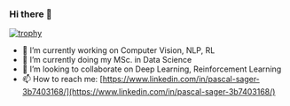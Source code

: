 ### Hi there 👋

[![trophy](https://github-profile-trophy.vercel.app/?username=sagerpascal)](https://github.com/ryo-ma/github-profile-trophy)

- 🔭 I’m currently working on Computer Vision, NLP, RL
- 🌱 I’m currently doing my MSc. in Data Science
- 👯 I’m looking to collaborate on Deep Learning, Reinforcement Learning
- 📫 How to reach me: [https://www.linkedin.com/in/pascal-sager-3b7403168/](https://www.linkedin.com/in/pascal-sager-3b7403168/)

<!--
**sagerpascal/sagerpascal** is a ✨ _special_ ✨ repository because its `README.md` (this file) appears on your GitHub profile.

Here are some ideas to get you started:

- 🔭 I’m currently working on ...
- 🌱 I’m currently learning ...
- 👯 I’m looking to collaborate on ...
- 🤔 I’m looking for help with ...
- 💬 Ask me about ...
- 📫 How to reach me: ...
- 😄 Pronouns: ...
- ⚡ Fun fact: ...
-->
